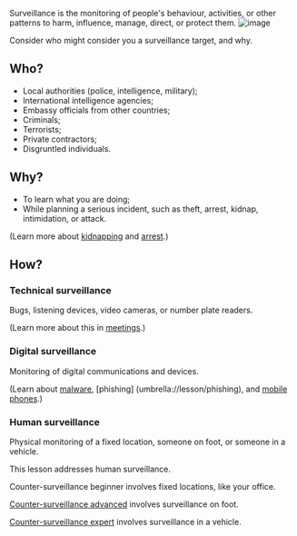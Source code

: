 [Title]: # (Surveillance)
[Order]: # (11)

Surveillance is the monitoring of people's behaviour, activities, or other patterns to harm, influence, manage, direct, or protect them.
![image](surveillance1.png)

Consider who might consider you a surveillance target, and why.  

## Who?

*   Local authorities (police, intelligence, military);
*   International intelligence agencies;
*	Embassy officials from other countries;
*   Criminals;
*   Terrorists;
*   Private contractors;
*   Disgruntled individuals. 

## Why?

*	To learn what you are doing;
*	While planning a serious incident, such as theft, arrest, kidnap, intimidation, or attack.

(Learn more about [kidnapping](umbrella://lesson/kidnapping/0) and [arrest](umbrella://lesson/arrests).)

## How? 

### Technical surveillance

Bugs, listening devices, video cameras, or number plate readers.

(Learn more about this in [meetings](umbrella://lesson/meetings).)

### Digital surveillance 

Monitoring of digital communications and devices.

(Learn about [malware](umbrella://lesson/malware/0), [phishing] (umbrella://lesson/phishing), and [mobile phones](umbrella://lesson/mobile-phones).)

### Human surveillance

Physical monitoring of a fixed location, someone on foot, or someone in a vehicle.

This lesson addresses human surveillance.

Counter-surveillance beginner involves fixed locations, like your office. 

[Counter-surveillance advanced](umbrella://lesson/counter_surveillance/1) involves surveillance on foot.

[Counter-surveillance expert](umbrella://lesson/counter_surveillance/2) involves surveillance in a vehicle.
